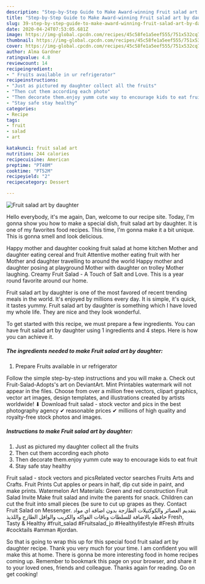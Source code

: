 ```yaml
---
description: "Step-by-Step Guide to Make Award-winning Fruit salad art by daughter"
title: "Step-by-Step Guide to Make Award-winning Fruit salad art by daughter"
slug: 39-step-by-step-guide-to-make-award-winning-fruit-salad-art-by-daughter
date: 2020-04-24T07:53:05.681Z
image: https://img-global.cpcdn.com/recipes/45c58fe1a5eef555/751x532cq70/fruit-salad-art-by-daughter-recipe-main-photo.jpg
thumbnail: https://img-global.cpcdn.com/recipes/45c58fe1a5eef555/751x532cq70/fruit-salad-art-by-daughter-recipe-main-photo.jpg
cover: https://img-global.cpcdn.com/recipes/45c58fe1a5eef555/751x532cq70/fruit-salad-art-by-daughter-recipe-main-photo.jpg
author: Alma Gardner
ratingvalue: 4.8
reviewcount: 14
recipeingredient:
- " Fruits available in ur refrigerator"
recipeinstructions:
- "Just as pictured my daughter collect all the fruits"
- "Then cut them according each photo"
- "Then decorate them.enjoy yumm cute way to encourage kids to eat fruit"
- "Stay safe stay healthy"
categories:
- Recipe
tags:
- fruit
- salad
- art

katakunci: fruit salad art 
nutrition: 244 calories
recipecuisine: American
preptime: "PT40M"
cooktime: "PT52M"
recipeyield: "2"
recipecategory: Dessert

---
```



![Fruit salad art by daughter](https://img-global.cpcdn.com/recipes/45c58fe1a5eef555/751x532cq70/fruit-salad-art-by-daughter-recipe-main-photo.jpg)

Hello everybody, it's me again, Dan, welcome to our recipe site. Today, I'm gonna show you how to make a special dish, fruit salad art by daughter. It is one of my favorites food recipes. This time, I'm gonna make it a bit unique. This is gonna smell and look delicious.

Happy mother and daughter cooking fruit salad at home kitchen Mother and daughter eating cereal and fruit Attentive mother eating fruit with her Mother and daughter travelling to around the world Happy mother and daughter posing at playground Mother with daughter on trolley Mother laughing. Creamy Fruit Salad - A Touch of Salt and Love. This is a year round favorite around our home.

Fruit salad art by daughter is one of the most favored of recent trending meals in the world. It's enjoyed by millions every day. It is simple, it's quick, it tastes yummy. Fruit salad art by daughter is something which I have loved my whole life. They are nice and they look wonderful.


To get started with this recipe, we must prepare a few ingredients. You can have fruit salad art by daughter using 1 ingredients and 4 steps. Here is how you can achieve it.

##### The ingredients needed to make Fruit salad art by daughter:

1. Prepare  Fruits available in ur refrigerator


Follow the simple step-by-step instructions and you will make a. Check out Fruit-Salad-Adopts&#39;s art on DeviantArt. Mint Printables watermark will not appear in the files. Choose from over a million free vectors, clipart graphics, vector art images, design templates, and illustrations created by artists worldwide! ⬇ Download fruit salad - stock vector and pics in the best photography agency ✔ reasonable prices ✔ millions of high quality and royalty-free stock photos and images. 

##### Instructions to make Fruit salad art by daughter:

1. Just as pictured my daughter collect all the fruits
1. Then cut them according each photo
1. Then decorate them.enjoy yumm cute way to encourage kids to eat fruit
1. Stay safe stay healthy


Fruit salad - stock vectors and picsRelated vector searches Fruits Arts and Crafts. Fruit Prints Cut apples or pears in half, dip cut side in paint, and make prints. Watermelon Art Materials: Green and red construction Fruit Salad Invite Make fruit salad and invite the parents for snack. Children can cut the fruit into small pieces (be sure to cut up grapes as they. Contact Fruit Salad on Messenger. بتقديم العصائر والكوكتيلات الطازجة بدون اضافة اي مواد حافظه بالاضافة للسلطات وباقات الفواكه والكريب والوافل الطازج واللذيذ Fresh, Tasty &amp; Healthy #fruit_salad #Fruitsalad_jo #Healthylifestyle #Fresh #fruits #cocktails #amman #jordan. 

So that is going to wrap this up for this special food fruit salad art by daughter recipe. Thank you very much for your time. I am confident you will make this at home. There is gonna be more interesting food in home recipes coming up. Remember to bookmark this page on your browser, and share it to your loved ones, friends and colleague. Thanks again for reading. Go on get cooking!
